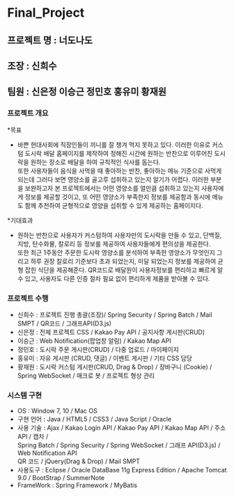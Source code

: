 # Final_Project

## 프로젝트 명 : 너도나도  

## 조장 : 신희수  
## 팀원 : 신은정 이승근 정민호 홍유미 황재원

### 프로젝트 개요  
*목표  
- 바쁜 현대사회에 직장인들이 끼니를 잘 챙겨 먹지 못하고 있다. 이러한 이유로 커스텀 도시락 배달 홈페이지를 제작하여 정해진 시간에 원하는 반찬으로 이루어진 도시락을 원하는 장소로 배달을 하여 규칙적인 식사를 돕는다.  
또한 사용자들이 음식을 사먹을 때 좋아하는 반찬, 좋아하는 메뉴 기준으로 사먹게 되는데 그러다 보면 영양소를 골고루 섭취하고 있는지 알기가 어렵다. 이러한 부분을 보완하고자 본 프로젝트에서는 어떤 영양소를 얼만큼 섭취하고 있는지 사용자에게 정보를 제공할 것이고, 또 어떤 영양소가 부족한지 정보를 제공함과 동시에 메뉴도 함께 추천하여 균형적으로 영양을 섭취할 수 있게 제공하는 홈페이지다.  
  
*기대효과  
- 원하는 반찬으로 사용자가 커스텀하여 사용자만의 도시락을 만들 수 있고, 단백질, 지방, 탄수화물, 칼로리 등 정보를 제공하여 사용자들에게 편의성을 제공한다.  
또한 최근 1주동안 주문한 도시락 영양소를 분석하여 부족한 영양소가 무엇인지 그리고 하루 권장 칼로리 기준보다 초과 되었는지, 미달 되었는지 정보를 제공하여 균형 잡힌 식단을 제공해준다. QR코드로 배달원이 사용자정보를 편리하고 빠르게 알 수 있고, 사용자도 다른 인증 절차 필요 없이 편리하게 제품을 받아볼 수 있다.  

  
### 프로젝트 수행  
- 신희수 : 프로젝트 진행 총괄(조장)/ Spring Security / Spring Batch / Mail SMPT / QR코드 / 그래프API(D3.js)  
- 신은정 : 전체 프로젝트 CSS / Kakao Pay API / 공지사항 게시판(CRUD)  
- 이승근 : Web Notification(팝업창 알림) / Kakao Map API  
- 정민호 : 도시락 주문 게시판(CRUD) / 다중 업로드 / 마이페이지  
- 홍유미 : 자유 게시판 (CRUD, 댓글) / 이벤트 게시판 / 기타 CSS 담당  
- 황재원 : 도시락 커스텀 게시판(CRUD, Drag & Drop) / 장바구니 (Cookie) / Spring WebSocket / 매크로 봇 / 프로젝트 형상 관리  
  
### 시스템 구현  
- OS : Window 7, 10 / Mac OS  
- 구현 언어 : Java / HTML5 / CSS3 / Java Script / Oracle  
- 사용 기술 : Ajax / Kakao Login API / Kakao Pay API / Kakao Map API / 주소 API / 캡차 /  
Spring Batch / Spring Security / Spring WebSocket / 그래프 API(D3.js) / Web Notification API  
QR 코드 / jQuery(Drag & Drop) / Mail SMPT  
- 사용도구 : Eclipse / Oracle DataBase 11g Express Edition / Apache Tomcat 9.0 / BootStrap / SummerNote  
- FrameWork : Spring Framework / MyBatis
